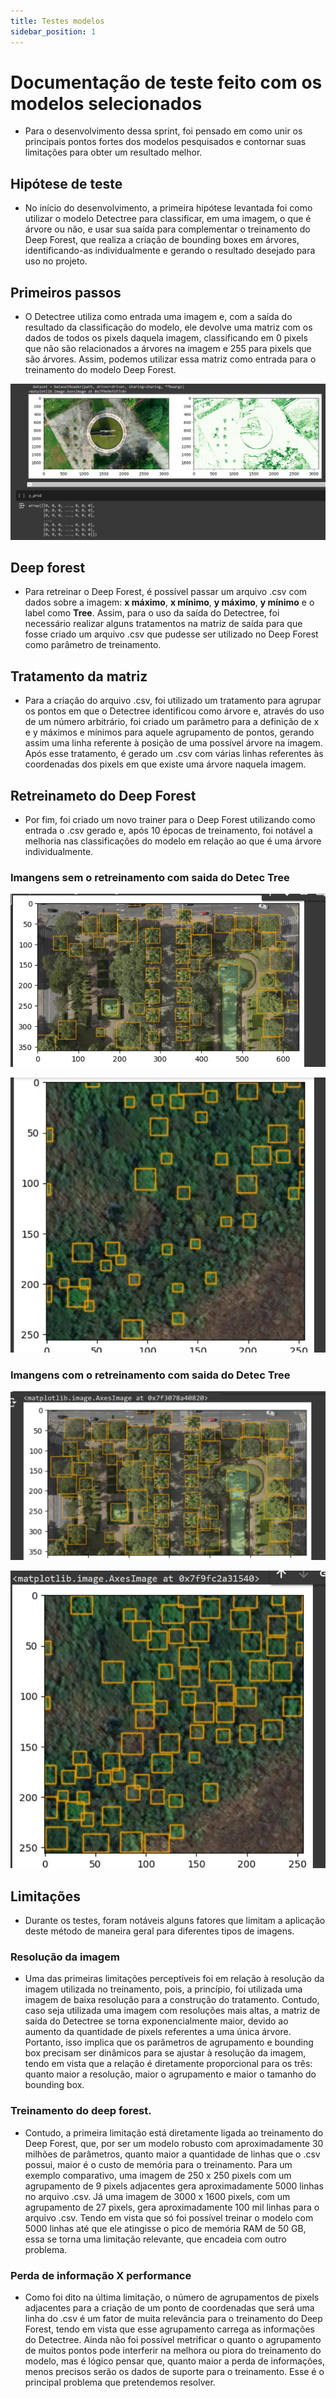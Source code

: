 ```yaml
---
title: Testes modelos
sidebar_position: 1
---
```


# Documentação de teste feito com os modelos selecionados
- Para o desenvolvimento dessa sprint, foi pensado em como unir os principais pontos fortes dos modelos pesquisados e contornar suas limitações para obter um resultado melhor.

## Hipótese de teste 
- No início do desenvolvimento, a primeira hipótese levantada foi como utilizar o modelo Detectree para classificar, em uma imagem, o que é árvore ou não, e usar sua saída para complementar o treinamento do Deep Forest, que realiza a criação de bounding boxes em árvores, identificando-as individualmente e gerando o resultado desejado para uso no projeto.

## Primeiros passos
- O Detectree utiliza como entrada uma imagem e, com a saída do resultado da classificação do modelo, ele devolve uma matriz com os dados de todos os pixels daquela imagem, classificando em 0 pixels que não são relacionados a árvores na imagem e 255 para pixels que são árvores. Assim, podemos utilizar essa matriz como entrada para o treinamento do modelo Deep Forest.

![Imagem de saida Detec tree](../../../static/img/sprint-3/modelo/imgDt.png)

## Deep forest 
- Para retreinar o Deep Forest, é possível passar um arquivo .csv com dados sobre a imagem: **x máximo**, **x mínimo**, **y máximo**, **y mínimo** e o label como **Tree**. Assim, para o uso da saída do Detectree, foi necessário realizar alguns tratamentos na matriz de saída para que fosse criado um arquivo .csv que pudesse ser utilizado no Deep Forest como parâmetro de treinamento.

## Tratamento da matriz
- Para a criação do arquivo .csv, foi utilizado um tratamento para agrupar os pontos em que o Detectree identificou como árvore e, através do uso de um número arbitrário, foi criado um parâmetro para a definição de x e y máximos e mínimos para aquele agrupamento de pontos, gerando assim uma linha referente à posição de uma possível árvore na imagem. Após esse tratamento, é gerado um .csv com várias linhas referentes às coordenadas dos pixels em que existe uma árvore naquela imagem.

## Retreinameto do Deep Forest 
- Por fim, foi criado um novo trainer para o Deep Forest utilizando como entrada o .csv gerado e, após 10 épocas de treinamento, foi notável a melhoria nas classificações do modelo em relação ao que é uma árvore individualmente.

### Imangens sem o retreinamento com saida do Detec Tree
![Imagem de resultado Deep forest sem tratamento](../../../static/img/sprint-3/modelo/imagem-semdt.jpeg)


![Imagem de resultado Deep forest sem tratamento](../../../static/img/sprint-3/modelo/imagem2-semdt.jpeg)

### Imangens com o retreinamento com saida do Detec Tree

![Imagem de resultado Deep forest com tratamento](../../../static/img/sprint-3/modelo/imagem-posdt1.jpeg)

![Imagem de resultado Deep forest com tratamento](../../../static/img/sprint-3/modelo/imagem-posdt-df.jpeg)



## Limitações 
- Durante os testes, foram notáveis alguns fatores que limitam a aplicação deste método de maneira geral para diferentes tipos de imagens.

### Resolução da imagem 
- Uma das primeiras limitações perceptíveis foi em relação à resolução da imagem utilizada no treinamento, pois, a princípio, foi utilizada uma imagem de baixa resolução para a construção do tratamento. Contudo, caso seja utilizada uma imagem com resoluções mais altas, a matriz de saída do Detectree se torna exponencialmente maior, devido ao aumento da quantidade de pixels referentes a uma única árvore. Portanto, isso implica que os parâmetros de agrupamento e bounding box precisam ser dinâmicos para se ajustar à resolução da imagem, tendo em vista que a relação é diretamente proporcional para os três: quanto maior a resolução, maior o agrupamento e maior o tamanho do bounding box.

### Treinamento do deep forest.
- Contudo, a primeira limitação está diretamente ligada ao treinamento do Deep Forest, que, por ser um modelo robusto com aproximadamente 30 milhões de parâmetros, quanto maior a quantidade de linhas que o .csv possui, maior é o custo de memória para o treinamento. Para um exemplo comparativo, uma imagem de 250 x 250 pixels com um agrupamento de 9 pixels adjacentes gera aproximadamente 5000 linhas no arquivo .csv. Já uma imagem de 3000 x 1600 pixels, com um agrupamento de 27 pixels, gera aproximadamente 100 mil linhas para o arquivo .csv. Tendo em vista que só foi possível treinar o modelo com 5000 linhas até que ele atingisse o pico de memória RAM de 50 GB, essa se torna uma limitação relevante, que encadeia com outro problema.

### Perda de informação X performance 
- Como foi dito na última limitação, o número de agrupamentos de pixels adjacentes para a criação de um ponto de coordenadas que será uma linha do .csv é um fator de muita relevância para o treinamento do Deep Forest, tendo em vista que esse agrupamento carrega as informações do Detectree. Ainda não foi possível metrificar o quanto o agrupamento de muitos pontos pode interferir na melhora ou piora do treinamento do modelo, mas é lógico pensar que, quanto maior a perda de informações, menos precisos serão os dados de suporte para o treinamento. Esse é o principal problema que pretendemos resolver.